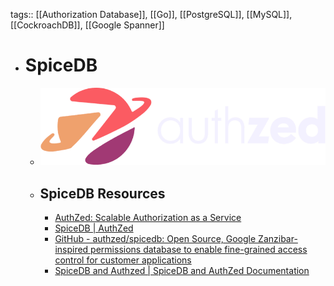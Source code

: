 tags:: [[Authorization Database]], [[Go]], [[PostgreSQL]], [[MySQL]], [[CockroachDB]], [[Google Spanner]]

- # SpiceDB
	- ![authzed.png](../assets/authzed_1705663529347_0.png)
	- ## SpiceDB Resources
		- [AuthZed: Scalable Authorization as a Service](https://authzed.com/)
		- [SpiceDB | AuthZed](https://authzed.com/spicedb)
		- [GitHub - authzed/spicedb: Open Source, Google Zanzibar-inspired permissions database to enable fine-grained access control for customer applications](https://github.com/authzed/spicedb)
		- [SpiceDB and Authzed | SpiceDB and AuthZed Documentation](https://authzed.com/docs)